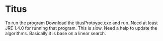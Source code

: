 # Titus

To run the program Download the titusProtoype.exe and run. Need at least JRE 1.4.0 for running that program. This is slow. Need a help to update the algorithms. Basically it is base on a linear search. 
